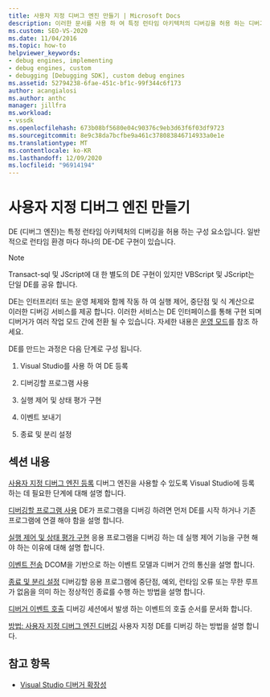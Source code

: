 ```yaml
---
title: 사용자 지정 디버그 엔진 만들기 | Microsoft Docs
description: 이러한 문서를 사용 하 여 특정 런타임 아키텍처의 디버깅을 허용 하는 디버그 엔진을 만드는 방법을 알아보세요.
ms.custom: SEO-VS-2020
ms.date: 11/04/2016
ms.topic: how-to
helpviewer_keywords:
- debug engines, implementing
- debug engines, custom
- debugging [Debugging SDK], custom debug engines
ms.assetid: 52794238-6fae-451c-bf1c-99f344c6f173
author: acangialosi
ms.author: anthc
manager: jillfra
ms.workload:
- vssdk
ms.openlocfilehash: 673b08bf5680e04c90376c9eb3d63f6f03df9723
ms.sourcegitcommit: 8e9c38da7bcfbe9a461c378083846714933a0e1e
ms.translationtype: MT
ms.contentlocale: ko-KR
ms.lasthandoff: 12/09/2020
ms.locfileid: "96914194"
---
```

# <a name="create-a-custom-debug-engine"></a>사용자 지정 디버그 엔진 만들기
DE (디버그 엔진)는 특정 런타임 아키텍처의 디버깅을 허용 하는 구성 요소입니다. 일반적으로 런타임 환경 마다 하나의 DE-DE 구현이 있습니다.

> [!NOTE]
> Transact-sql 및 JScript에 대 한 별도의 DE 구현이 있지만 VBScript 및 JScript는 단일 DE를 공유 합니다.

 DE는 인터프리터 또는 운영 체제와 함께 작동 하 여 실행 제어, 중단점 및 식 계산으로 이러한 디버깅 서비스를 제공 합니다. 이러한 서비스는 DE 인터페이스를 통해 구현 되며 디버거가 여러 작업 모드 간에 전환 될 수 있습니다. 자세한 내용은 [운영 모드](../../extensibility/debugger/operational-modes.md)를 참조 하세요.

 DE를 만드는 과정은 다음 단계로 구성 됩니다.

1. Visual Studio를 사용 하 여 DE 등록

2. 디버깅할 프로그램 사용

3. 실행 제어 및 상태 평가 구현

4. 이벤트 보내기

5. 종료 및 분리 설정

## <a name="in-this-section"></a>섹션 내용
 [사용자 지정 디버그 엔진 등록](../../extensibility/debugger/registering-a-custom-debug-engine.md) 디버그 엔진을 사용할 수 있도록 Visual Studio에 등록 하는 데 필요한 단계에 대해 설명 합니다.

 [디버깅할 프로그램 사용](../../extensibility/debugger/enabling-a-program-to-be-debugged.md) DE가 프로그램을 디버깅 하려면 먼저 DE를 시작 하거나 기존 프로그램에 연결 해야 함을 설명 합니다.

 [실행 제어 및 상태 평가 구현](../../extensibility/debugger/execution-control-and-state-evaluation.md) 응용 프로그램을 디버깅 하는 데 실행 제어 기능을 구현 해야 하는 이유에 대해 설명 합니다.

 [이벤트 전송](../../extensibility/debugger/sending-events.md) DCOM을 기반으로 하는 이벤트 모델과 디버거 간의 통신을 설명 합니다.

 [종료 및 분리 설정](../../extensibility/debugger/termination-and-detaching.md) 디버깅할 응용 프로그램에 중단점, 예외, 런타임 오류 또는 무한 루프가 없음을 의미 하는 정상적인 종료를 수행 하는 방법을 설명 합니다.

 [디버거 이벤트 호출](../../extensibility/debugger/calling-debugger-events.md) 디버깅 세션에서 발생 하는 이벤트의 호출 순서를 문서화 합니다.

 [방법: 사용자 지정 디버그 엔진 디버깅](../../extensibility/debugger/how-to-debug-a-custom-debug-engine.md) 사용자 지정 DE를 디버깅 하는 방법을 설명 합니다.

## <a name="see-also"></a>참고 항목
- [Visual Studio 디버거 확장성](../../extensibility/debugger/visual-studio-debugger-extensibility.md)

